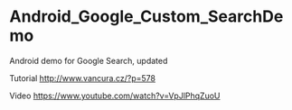 # Android_Google_Custom_SearchDemo
Android demo for Google Search, updated 

Tutorial
http://www.vancura.cz/?p=578

Video
https://www.youtube.com/watch?v=VpJlPhqZuoU

